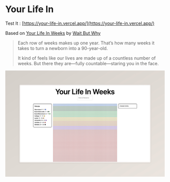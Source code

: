 # Your Life In

Test It : [https://your-life-in.vercel.app/](https://your-life-in.vercel.app/)

Based on [Your Life In Weeks](https://waitbutwhy.com/2014/05/life-weeks.html) by [Wait But Why](https://waitbutwhy.com/)

> Each row of weeks makes up one year. That’s how many weeks it takes to turn a newborn into a 90-year-old.
>
> It kind of feels like our lives are made up of a countless number of weeks. But there they are—fully countable—staring you in the face.

![alt text](<Your Life In Weeks.jpeg>)
